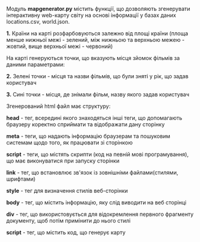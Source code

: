 Модуль __mapgenerator.py__ містить функції, що дозволяють згенерувати інтерактивну web-карту світу на основі інформації у базах даних locations.csv, world.json.





__1.__ Країни на карті розфарбовуються залежно від площі країни (площа менше нижньої межі - зелений, між нижньою та верхньою межею - жовтий,
вище верхньої межі - червоний)

На карті генеруються точки, що вказують місця зйомок фільмів за даними параметрами:

__2.__ Зелені точки - місця та назви фільмів, що були зняті у рік, що задав користувач

__3.__ Сині точки - місця, де знімали фільм, назву якого задав користувач



Згенерований html файл має структуру:

__head__ - тег, всередині якого знаходяться інші теги, що допомагають браузеру коректно сприймати та відображати дану сторінку

__meta__ - теги, що надають інформацію браузерам та пошуковим системам щодо того, як працювати зі сторінкою

__script__ - теги, що містять скрипти (код на певній мові програмування), що має виконуватися при запуску сторінки

__link__ - тег, що встановлює зв'язок із зовнішніми файлами(стилями, шрифтами)

__style__ - тег для визначення стилів веб-сторінки

__body__ - тег, що містить інформацію, яку слід виводити на веб сторінці

__div__ - тег, що використовується для відокремлення первного фрагменту документу, щоб потім примінити до нього стилі


__script__ - тег, що містить код, що генерує карту
